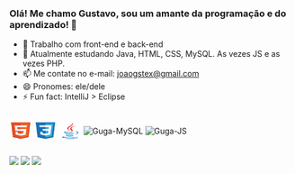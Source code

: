 ### Olá! Me chamo Gustavo, sou um amante da programação e do aprendizado! 👋

- 🔭 Trabalho com front-end e back-end
- 🌱 Atualmente estudando Java, HTML, CSS, MySQL. As vezes JS e as vezes PHP.
- 📫 Me contate no e-mail: joaogstex@gmail.com
- 😄 Pronomes: ele/dele
- ⚡ Fun fact: IntelliJ > Eclipse

<div style="display: inline_block"><br>
  <img align="center" alt="Guga-HTML" height="30" width="40" src="https://raw.githubusercontent.com/devicons/devicon/master/icons/html5/html5-original.svg">
  <img align="center" alt="Guga-CSS" height="30" width="40" src="https://raw.githubusercontent.com/devicons/devicon/master/icons/css3/css3-original.svg">
  <img align="center" alt="Guga-Java" height="30" width="40" src="https://raw.githubusercontent.com/devicons/devicon/1119b9f84c0290e0f0b38982099a2bd027a48bf1/icons/java/java-original.svg">
  <img align="center" alt="Guga-MySQL" height="30" width="40" src="https://cdn.jsdelivr.net/gh/devicons/devicon/icons/mysql/mysql-original.svg" />
  <img align="center" alt="Guga-JS" height="30" width="40" src="https://cdn.jsdelivr.net/gh/devicons/devicon/icons/javascript/javascript-original.svg" />
</div>
  
  ##
 
<div> 
  <a href="https://www.instagram.com/_jgustavosilva/" target="_blank"><img src="https://img.shields.io/badge/-Instagram-%23E4405F?style=for-the-badge&logo=instagram&logoColor=white" target="_blank"></a>
  <a href = "mailto:joaogstex@gmail.com"><img src="https://img.shields.io/badge/-Gmail-%23333?style=for-the-badge&logo=gmail&logoColor=white" target="_blank"></a>
  <a href="https://www.linkedin.com/in/jo%C3%A3o-gustavo-da-silva-teixeira-81b431251/" target="_blank"><img src="https://img.shields.io/badge/-LinkedIn-%230077B5?style=for-the-badge&logo=linkedin&logoColor=white" target="_blank"></a> 
  
</div>
